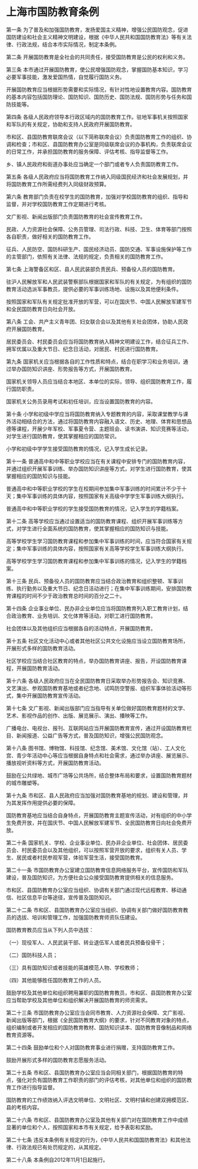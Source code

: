 # 上海市国防教育条例



第一条 为了普及和加强国防教育，发扬爱国主义精神，增强公民国防观念，促进国防建设和社会主义精神文明建设，根据《中华人民共和国国防教育法》等有关法律、行政法规，结合本市实际情况，制定本条例。

第二条 开展国防教育是全社会的共同责任，接受国防教育是公民的权利和义务。

第三条 本市通过开展国防教育，使公民增强国防观念，掌握国防基本知识，学习必要军事技能，激发爱国热情，自觉履行国防义务。

开展国防教育应当根据形势需要和实际情况，有针对性地设置教育内容。国防教育的基本内容包括国防理论、国防知识、国防历史、国防法规、国防形势与任务和国防技能等。

第四条 各级人民政府领导本行政区域内的国防教育工作。驻地军事机关按照国家和军队的有关规定，协助和支持人民政府开展国防教育。

市和区、县国防教育联席会议（以下简称联席会议）负责国防教育工作的组织、协调和检查；市和区、县国防教育办公室是同级联席会议的办事机构，负责联席会议的日常工作，并承担国防教育的服务保障、评估考核、指导监督等工作。

乡、镇人民政府和街道办事处应当确定一个部门或者专人负责国防教育工作。

第五条 各级人民政府应当将国防教育工作纳入同级国民经济和社会发展规划，并将国防教育工作所需经费列入同级财政预算。

第六条 教育部门负责在校学生的国防教育，加强对学校国防教育的组织、指导和监督，并对学校国防教育工作定期进行考核。

文广影视、新闻出版部门负责国防教育的社会宣传教育工作。

民政、人力资源社会保障、公务员管理、司法行政、科技、卫生、体育等部门按照各自职责，做好相关的国防教育工作。

征兵、人民防空、国防科研生产、国民经济动员、国防交通、军事设施保护等工作的主管部门，依照有关法律、法规的规定，负责相关的国防教育工作。

第七条 上海警备区和区、县人民武装部负责民兵、预备役人员的国防教育。

驻沪人民解放军和人民武装警察部队根据国家和军队的有关规定，为有组织的国防教育活动选派军事教员，提供必要的军事训练场地、设施以及其他便利条件。

按照国家和军队有关规定批准开放的军营，可以在国庆节、中国人民解放军建军节和全民国防教育日向社会开放。

第八条 工会、共产主义青年团、妇女联合会以及其他有关社会团体，协助人民政府开展国防教育。

居民委员会、村民委员会应当将国防教育纳入精神文明建设工作，结合征兵工作、拥军优属以及重大节日、纪念日活动，对居民、村民进行国防教育。

第九条 国家机关应当根据各自的工作性质和特点，结合在职学习和业务培训，通过举办国防知识讲座、形势报告等方式，开展国防教育。

国家机关领导人员应当结合本地区、本单位的实际，领导、组织国防教育工作，履行国防职责。

国家机关公务员录用考试和初任培训，应当设置国防教育的内容。

第十条 小学和初级中学应当将国防教育纳入专题教育的内容，采取课堂教学与课外活动相结合的方法，通过将国防教育内容融入语文、历史、地理、体育和思想品德等课程，开展少年军校、军事夏令营、主题班会、读书演讲、知识竞赛等活动，对学生进行国防教育，使其掌握相应的国防常识。

小学和初级中学学生接受国防教育的情况，记入学生成长记录。

第十一条 普通高中和中等职业学校应当在有关课程中安排专门的国防教育内容，并通过组织开展军事训练、举办国防知识讲座等方式，对学生进行国防教育，使其掌握相应的国防知识与技能。

普通高中和中等职业学校的学生在校期间参加集中军事训练的时间累计不少于十天；集中军事训练的具体内容，按照国家有关高级中学学生军事训练大纲执行。

普通高中和中等职业学校的学生接受国防教育的情况，记入学生的学籍档案。

第十二条 高等学校应当通过设置适当的国防教育课程、组织开展军事训练等方式，对学生进行全面系统的国防教育，使其掌握相应的国防知识与技能。

高等学校学生学习国防教育课程和参加集中军事训练的时间，应当符合国家有关规定；集中军事训练的具体内容，按照国家有关高等学校学生军事训练大纲执行。

高等学校学生学习国防教育课程和参加集中军事训练的情况，记入学生的学籍档案。

第十三条 民兵、预备役人员的国防教育应当结合政治教育和组织整顿、军事训练、执行勤务以及重大节日、纪念日活动进行；在集中军事训练期间，安排国防教育课程的时间不少于政治教育总时间的百分之二十。

第十四条 企业事业单位、民办非企业单位应当将国防教育列入职工教育计划，结合政治教育、业务培训、文化体育等活动，对职工进行国防教育。

社会团体以及其他组织应当根据各自的活动特点，开展国防教育。

第十五条 社区文化活动中心或者其他社区公共文化设施应当设立国防教育场所，开展形式多样的国防教育活动。

社区学校应当结合社区教育的特点，举办国防教育讲座、报告，开设国防教育课程，开展国防教育活动。

第十六条 各级人民政府应当在全民国防教育日采取举办形势报告会、知识竞赛、文艺演出、参观国防教育基地或者纪念地、试鸣防空警报、组织军事体验活动等形式，集中开展国防教育宣传活动。

第十七条 文广影视、新闻出版部门应当指导有关单位做好国防教育题材的文学、艺术、影视作品的创作、出版、展览展示、演出、播映等工作。

广播电台、电视台、报刊、互联网站应当开展国防教育宣传，通过开设国防教育栏目、新闻报道、公益广告等方式，普及国防知识，增强公民国防观念。

第十八条 图书馆、博物馆、科技馆、纪念馆、美术馆、文化馆（站）、工人文化宫、青少年活动中心等应当根据自身特点和社会需求，通过举办讲座、展览展示、播放视听资料等方式，开展国防教育活动。

鼓励在公共绿地、城市广场等公共场所，结合整体布局和要求，设置国防教育题材的城市雕塑等。

第十九条 市和区、县人民政府应当加强对国防教育基地的规划、建设和管理，并为其发挥作用提供必要的保障。

国防教育基地应当结合自身特点，开展国防教育主题宣传活动，对有组织的中小学生免费开放，并在国庆节、中国人民解放军建军节、全民国防教育日向社会免费开放。

第二十条 国家机关、学校、企业事业单位、民办非企业单位、社会团体、居民委员会、村民委员会以及其他组织，可以按照军营开放的要求，组织有关人员、学生、居民或者村民参观军营，体验军营生活，接受国防教育。

第二十一条 市国防教育办公室建立国防教育信息网络服务平台，宣传国防和军队建设，普及国防知识，为方便社会公众接受国防教育提供相关的信息服务。

市和区、县国防教育办公室应当组织、协调有关部门通过现代远程教育、移动通信、社区信息平台等途径，宣传普及国防知识。

第二十二条 市和区、县国防教育办公室应当组织、协调有关部门做好国防教育教员的选拔、培训和管理工作，加强国防教育师资队伍建设。

国防教育教员应当从下列人员中选拔：

（一）现役军人、人民武装干部、转业退伍军人或者民兵预备役骨干；

（二）国防科技人员；

（三）具有国防知识或者技能的英雄模范人物、学校教师；

（四）其他能够胜任国防教育工作的人员。

鼓励学校及其他单位和组织聘用兼职的国防教育教员，市和区、县国防教育办公室应当帮助学校及其他单位和组织解决开展国防教育的师资需求。

第二十三条 市国防教育办公室应当会同市教育、人力资源社会保障、文广影视、新闻出版等部门，根据《全民国防教育大纲》的要求，针对不同教育对象的特点，组织编制或者开发相应的国防教育教材、国防知识读本、国防教育音像制品和网络教育资源等。

第二十四条 鼓励单位和个人对国防教育事业进行捐赠，支持国防教育工作。

鼓励开展形式多样的国防教育志愿服务活动。

第二十五条 市和区、县国防教育办公室应当会同相关部门，根据国防教育的特点，强化对负有国防教育工作职责的部门的评估考核，对其他单位和组织的国防教育工作进行指导监督。

国防教育的工作绩效纳入评选文明单位、文明社区、文明村镇和创建双拥模范区、县的考核内容。

第二十六条 市和区、县国防教育办公室及其他有关部门对在国防教育工作中成绩显著的单位和个人，按照国家和本市有关规定，给予表彰和奖励。

第二十七条 违反本条例有关规定的行为，《中华人民共和国国防教育法》和其他法律、行政法规已有处罚规定的，从其规定。

第二十八条 本条例自2012年11月1日起施行。